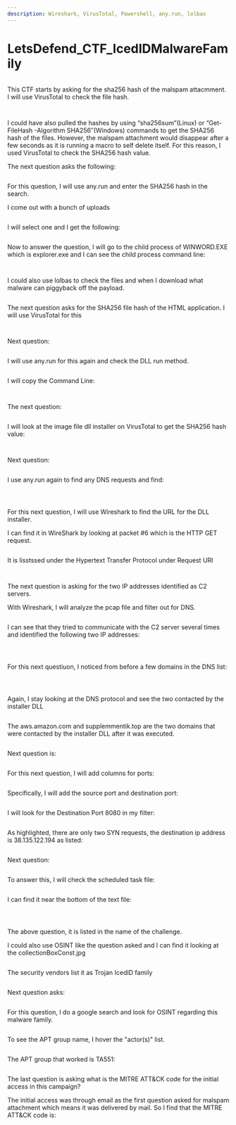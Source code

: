 ```yaml
---
description: Wireshark, VirusTotal, Powershell, any.run, lolbas
---
```


# LetsDefend\_CTF\_IcedIDMalwareFamily

<figure><img src=".gitbook/assets/image (34).png" alt=""><figcaption></figcaption></figure>

This CTF starts by asking for the sha256 hash of the malspam attacmment. I will use VirusTotal to check the file hash.

<figure><img src=".gitbook/assets/image (2) (1).png" alt=""><figcaption></figcaption></figure>

<figure><img src=".gitbook/assets/image (3) (1).png" alt=""><figcaption></figcaption></figure>

I could have also pulled the hashes by using “sha256sum”(Linux) or “Get-FileHash -Algorithm SHA256″(Windows) commands to get the SHA256 hash of the files. However, the malspam attachment would disappear after a few seconds as it is running a macro to self delete itself. For this reason, I used VirusTotal to check the SHA256 hash value.

The next question asks the following:

<figure><img src=".gitbook/assets/image (4) (1).png" alt=""><figcaption></figcaption></figure>

For this question, I will use any.run and enter the SHA256 hash in the search.

I come out with a bunch of uploads&#x20;

<figure><img src=".gitbook/assets/image (8) (1).png" alt=""><figcaption></figcaption></figure>

I will select one and I get the following:

<figure><img src=".gitbook/assets/image (5) (1).png" alt=""><figcaption></figcaption></figure>

Now to answer the question, I will go to the child process of WINWORD.EXE which is explorer.exe and I can see the child process command line:

<figure><img src=".gitbook/assets/image (6) (1).png" alt=""><figcaption></figcaption></figure>

<figure><img src=".gitbook/assets/image (7) (1).png" alt=""><figcaption></figcaption></figure>

I could also use lolbas to check the files and when I download what malware can piggyback off the payload.

<figure><img src=".gitbook/assets/image (9) (1).png" alt=""><figcaption></figcaption></figure>

The next question asks for the SHA256 file hash of the HTML application. I will use VirusTotal for this

<figure><img src=".gitbook/assets/image (10) (1).png" alt=""><figcaption></figcaption></figure>

<figure><img src=".gitbook/assets/image (11) (1).png" alt=""><figcaption></figcaption></figure>

Next question:

<figure><img src=".gitbook/assets/image (12) (1).png" alt=""><figcaption></figcaption></figure>

I will use any.run for this again and check the DLL run method.

<figure><img src=".gitbook/assets/image (14) (1).png" alt=""><figcaption></figcaption></figure>

I will copy the Command Line:

<figure><img src=".gitbook/assets/image (15) (1).png" alt=""><figcaption></figcaption></figure>

<figure><img src=".gitbook/assets/image (16) (1).png" alt=""><figcaption></figcaption></figure>

The next question:

<figure><img src=".gitbook/assets/image (17) (1).png" alt=""><figcaption></figcaption></figure>

I will look at the image file dll installer on VirusTotal to get the SHA256 hash value:

<figure><img src=".gitbook/assets/image (18) (1).png" alt=""><figcaption></figcaption></figure>

<figure><img src=".gitbook/assets/image (19) (1).png" alt=""><figcaption></figcaption></figure>

Next question:

<figure><img src=".gitbook/assets/image (20) (1).png" alt=""><figcaption></figcaption></figure>

I use any.run again to find any DNS requests and find:

<figure><img src=".gitbook/assets/image (21) (1).png" alt=""><figcaption></figcaption></figure>

<figure><img src=".gitbook/assets/image (22) (1).png" alt=""><figcaption></figcaption></figure>

<figure><img src=".gitbook/assets/image.png" alt=""><figcaption></figcaption></figure>

For this next question, I will use Wireshark to find the URL for the DLL installer.

I can find it in WireShark by looking at packet #6 which is the HTTP GET request.

<figure><img src=".gitbook/assets/image (1).png" alt=""><figcaption></figcaption></figure>

It is lisstssed under the Hypertext Transfer Protocol under Request URI

<figure><img src=".gitbook/assets/image (2).png" alt=""><figcaption></figcaption></figure>

<figure><img src=".gitbook/assets/image (3).png" alt=""><figcaption></figcaption></figure>

The next question is asking for the two IP addresses identified as C2 servers.

With Wireshark, I will analyze the pcap file and filter out for DNS.

<figure><img src=".gitbook/assets/image (4).png" alt=""><figcaption></figcaption></figure>

I can see that they tried to communicate with the C2 server several times and identified the following two IP addresses:

<figure><img src=".gitbook/assets/image (5).png" alt=""><figcaption></figcaption></figure>

<figure><img src=".gitbook/assets/image (6).png" alt=""><figcaption></figcaption></figure>

<figure><img src=".gitbook/assets/image (7).png" alt=""><figcaption></figcaption></figure>

For this next questiuon, I noticed from before a few domains in the DNS list:

<figure><img src=".gitbook/assets/image (8).png" alt=""><figcaption></figcaption></figure>

<figure><img src=".gitbook/assets/image (9).png" alt=""><figcaption></figcaption></figure>

<figure><img src=".gitbook/assets/image (10).png" alt=""><figcaption></figcaption></figure>

Again, I stay looking at the DNS protocol and see the two contacted by the installer DLL&#x20;

<figure><img src=".gitbook/assets/image (11).png" alt=""><figcaption></figcaption></figure>

The aws.amazon.com and supplemmentik.top are the two domains that were contacted by the installer DLL after it was executed.

<figure><img src=".gitbook/assets/image (12).png" alt=""><figcaption></figcaption></figure>

Next question is:

<figure><img src=".gitbook/assets/image (13).png" alt=""><figcaption></figcaption></figure>

For this next question, I will add columns for ports:

<figure><img src=".gitbook/assets/image (14).png" alt=""><figcaption></figcaption></figure>

Specifically, I will add the source port and destination port:

<figure><img src=".gitbook/assets/image (15).png" alt=""><figcaption></figcaption></figure>

I will look for the Destination Port 8080 in my filter:

<figure><img src=".gitbook/assets/image (19).png" alt=""><figcaption></figcaption></figure>

As highlighted, there are only two SYN requests, the destination ip address is 38.135.122.194 as listed:

<figure><img src=".gitbook/assets/image (18).png" alt=""><figcaption></figcaption></figure>

Next question:

<figure><img src=".gitbook/assets/image (20).png" alt=""><figcaption></figcaption></figure>

To answer this, I will check the scheduled task file:

<figure><img src=".gitbook/assets/image (21).png" alt=""><figcaption></figcaption></figure>

I can find it near the bottom of the text file:

<figure><img src=".gitbook/assets/image (22).png" alt=""><figcaption></figcaption></figure>

<figure><img src=".gitbook/assets/image (23).png" alt=""><figcaption></figcaption></figure>

<figure><img src=".gitbook/assets/image (24).png" alt=""><figcaption></figcaption></figure>

The above question, it is listed in the name of the challenge.

I could also use OSINT like the question asked and I can find it looking at the collectionBoxConst.jpg

<figure><img src=".gitbook/assets/image (25).png" alt=""><figcaption></figcaption></figure>

The security vendors list it as Trojan IcedID family

<figure><img src=".gitbook/assets/image (26).png" alt=""><figcaption></figcaption></figure>

Next question asks:

<figure><img src=".gitbook/assets/image (27).png" alt=""><figcaption></figcaption></figure>

For this question, I do a google search and look for OSINT regarding this malware family.

<figure><img src=".gitbook/assets/image (28).png" alt=""><figcaption></figcaption></figure>

To see the APT group name, I hover the "actor(s)" list.

<figure><img src=".gitbook/assets/image (29).png" alt=""><figcaption></figcaption></figure>

The APT group that worked is TA551:

<figure><img src=".gitbook/assets/image (30).png" alt=""><figcaption></figcaption></figure>

The last question is asking what is the MITRE ATT\&CK code for the initial access in this campaign?

The initial access was through email as the first question asked for malspam attachment which means it was delivered by mail. So I find that the MITRE ATT\&CK code is:

<figure><img src=".gitbook/assets/image (32).png" alt=""><figcaption></figcaption></figure>

<figure><img src=".gitbook/assets/image (33).png" alt=""><figcaption></figcaption></figure>

<figure><img src=".gitbook/assets/image (35).png" alt=""><figcaption></figcaption></figure>
